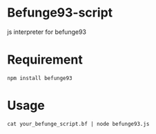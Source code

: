 # Befunge93-script
js interpreter for befunge93

# Requirement
```npm install befunge93```

# Usage
```cat your_befunge_script.bf | node befunge93.js```
